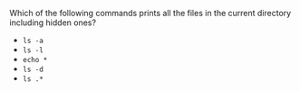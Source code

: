 Which of the following commands prints all the files in the current directory including hidden ones?

* ``ls -a``
* ``ls -l``
* ``echo *``
* ``ls -d``
* ``ls .*``
